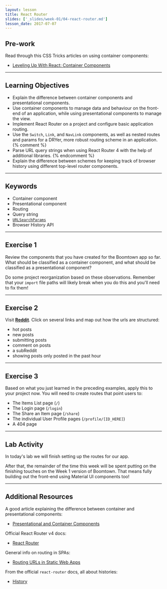 ```yaml
---
layout: lesson
title: React Router
slides: ['_slides/week-01/04-react-router.md']
lesson_date: 2017-07-07
---
```


## Pre-work

Read through this CSS Tricks articles on using container components:

- [Leveling Up With React: Container Components](https://css-tricks.com/learning-react-container-components/)

---

## Learning Objectives

- Explain the difference between container components and presentational components.
- Use container components to manage data and behaviour on the front-end of an application, while using presentational components to manage the view.
- Implement React Router on a project and configure basic application routing.
- Use the `Switch`, `Link`, and `NavLink` components, as well as nested routes and params for a DRYer, more robust routing scheme in an application.{% comment %}
- Parse URL query strings when using React Router 4 with the help of additional libraries.
{% endcomment %}
- Explain the difference between schemes for keeping track of browser history using different top-level router components.

---

## Keywords

- Container component
- Presentational component
- Routing
- Query string
- [`URLSearchParams`](https://developer.mozilla.org/en-US/docs/Web/API/URLSearchParams)
- Browser History API

---

## Exercise 1

Review the components that you have created for the Boomtown app so far. What should be classified as a container component, and what should be classified as a presentational component?

Do some project reorganization based on these observations. Remember that your `import` file paths will likely break when you do this and you'll need to fix them!

---

## Exercise 2

Visit **[Reddit](http://reddit.com)**. Click on several links and map out how the urls are structured:

- hot posts
- new posts
- submitting posts
- comment on posts
- a subReddit
- showing posts only posted in the past hour

---

## Exercise 3

Based on what you just learned in the preceding examples, apply this to your project now. You will need to create routes that point users to:

- The Items List page (`/`)
- The Login page (`/login`)
- The Share an Item page (`/share`)
- The individual User Profile pages (`/profile/[ID_HERE]`)
- A 404 page

---

## Lab Activity

In today's lab we will finish setting up the routes for our app.

After that, the remainder of the time this week will be spent putting on the finishing touches on the Week 1 version of Boomtown. That means fully building out the front-end using Material UI components too!

---

## Additional Resources

A good article explaining the difference between container and presentational components:

- [Presentational and Container Components](https://medium.com/@dan_abramov/smart-and-dumb-components-7ca2f9a7c7d0#.alfgvuedk)

Official React Router v4 docs:

- [React Router](https://reacttraining.com/react-router/)

General info on routing in SPAs:

- [Routing URLs in Static Web Apps](https://staticapps.org/articles/routing-urls-in-static-apps/)

From the official `react-router` docs, all about histories:

- [History](https://reacttraining.com/react-router/web/api/history)
